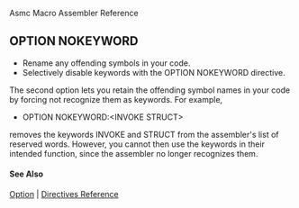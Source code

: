 Asmc Macro Assembler Reference

## OPTION NOKEYWORD

- Rename any offending symbols in your code.
- Selectively disable keywords with the OPTION NOKEYWORD directive.

The second option lets you retain the offending symbol names in your code by forcing not recognize them as keywords. For example,

- OPTION NOKEYWORD:&lt;INVOKE STRUCT&gt;

removes the keywords INVOKE and STRUCT from the assembler's list of reserved words. However, you cannot then use the keywords in their intended function, since the assembler no longer recognizes them.

#### See Also

[Option](option.md) | [Directives Reference](readme.md)
